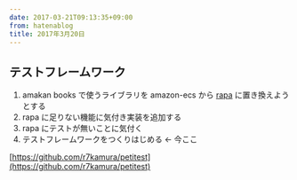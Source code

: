 ```yaml
---
date: 2017-03-21T09:13:35+09:00
from: hatenablog
title: 2017年3月20日
---
```

## テストフレームワーク

1. amakan books で使うライブラリを amazon-ecs から [rapa](https://github.com/r7kamura/rapa) に置き換えようとする
2. rapa に足りない機能に気付き実装を追加する
3. rapa にテストが無いことに気付く
4. テストフレームワークをつくりはじめる ← 今ここ

[https://github.com/r7kamura/petitest](https://github.com/r7kamura/petitest)

